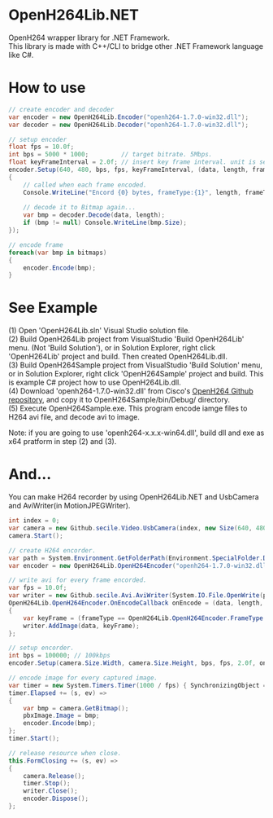 # OpenH264Lib.NET
OpenH264 wrapper library for .NET Framework.  
This library is made with C++/CLI to bridge other .NET Framework language like C#.  

# How to use
```C#
// create encoder and decoder
var encoder = new OpenH264Lib.Encoder("openh264-1.7.0-win32.dll");
var decoder = new OpenH264Lib.Decoder("openh264-1.7.0-win32.dll");

// setup encoder
float fps = 10.0f;
int bps = 5000 * 1000;         // target bitrate. 5Mbps.
float keyFrameInterval = 2.0f; // insert key frame interval. unit is second.
encoder.Setup(640, 480, bps, fps, keyFrameInterval, (data, length, frameType) =>
{
    // called when each frame encoded.
    Console.WriteLine("Encord {0} bytes, frameType:{1}", length, frameType);
    
    // decode it to Bitmap again...
    var bmp = decoder.Decode(data, length);
    if (bmp != null) Console.WriteLine(bmp.Size);
});

// encode frame
foreach(var bmp in bitmaps)
{
    encoder.Encode(bmp);
}
```

# See Example
(1) Open 'OpenH264Lib.sln' Visual Studio solution file.  
(2) Build OpenH264Lib project from VisualStudio 'Build OpenH264Lib' menu. (Not 'Build Solution'), or in Solution Explorer, right click 'OpenH264Lib' project and build. Then created OpenH264Lib.dll.  
(3) Build OpenH264Sample project from VisualStudio 'Build Solution' menu, or in Solution Explorer, right click 'OpenH264Sample' project and build. This is example C# project how to use OpenH264Lib.dll.  
(4) Download 'openh264-1.7.0-win32.dll' from Cisco's [OpenH264 Github repository](https://github.com/cisco/openh264/releases),
and copy it to OpenH264Sample/bin/Debug/ directory.  
(5) Execute OpenH264Sample.exe. This program encode iamge files to H264 avi file, and decode avi to image.

Note: if you are going to use 'openh264-x.x.x-win64.dll', build dll and exe as x64 pratform in step (2) and (3).

# And...
You can make H264 recorder by using OpenH264Lib.NET and UsbCamera and AviWriter(in MotionJPEGWriter).
```C#
int index = 0;
var camera = new Github.secile.Video.UsbCamera(index, new Size(640, 480));
camera.Start();

// create H264 encorder.
var path = System.Environment.GetFolderPath(Environment.SpecialFolder.DesktopDirectory) + @"\test.avi";
var encoder = new OpenH264Lib.OpenH264Encoder("openh264-1.7.0-win32.dll");

// write avi for every frame encorded.
var fps = 10.0f;
var writer = new Github.secile.Avi.AviWriter(System.IO.File.OpenWrite(path), "H264", camera.Size.Width, camera.Size.Height, fps);
OpenH264Lib.OpenH264Encoder.OnEncodeCallback onEncode = (data, length, frameType) =>
{
    var keyFrame = (frameType == OpenH264Lib.OpenH264Encoder.FrameType.IDR) || (frameType == OpenH264Lib.OpenH264Encoder.FrameType.I);
    writer.AddImage(data, keyFrame);
};

// setup encorder.
int bps = 100000; // 100kbps
encoder.Setup(camera.Size.Width, camera.Size.Height, bps, fps, 2.0f, onEncode);

// encode image for every captured image.
var timer = new System.Timers.Timer(1000 / fps) { SynchronizingObject = this };
timer.Elapsed += (s, ev) =>
{
    var bmp = camera.GetBitmap();
    pbxImage.Image = bmp;
    encoder.Encode(bmp);
};
timer.Start();

// release resource when close.
this.FormClosing += (s, ev) =>
{
    camera.Release();
    timer.Stop();
    writer.Close();
    encoder.Dispose();
};
```
